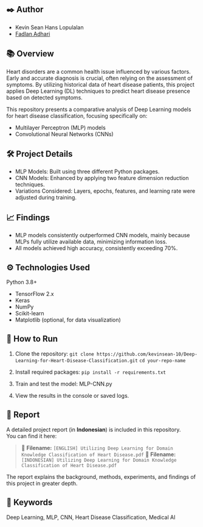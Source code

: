## ✒️ Author
- Kevin Sean Hans Lopulalan
- [Fadlan Adhari](https://www.linkedin.com/in/fadlan-adhari/)

## 📚 Overview

Heart disorders are a common health issue influenced by various factors. Early and accurate diagnosis is crucial, often relying on the assessment of symptoms. By utilizing historical data of heart disease patients, this project applies Deep Learning (DL) techniques to predict heart disease presence based on detected symptoms.

This repository presents a comparative analysis of Deep Learning models for heart disease classification, focusing specifically on:
- Multilayer Perceptron (MLP) models
- Convolutional Neural Networks (CNNs)


## 🛠️ Project Details

- MLP Models: Built using three different Python packages. 
- CNN Models: Enhanced by applying two feature dimension reduction techniques.
- Variations Considered: Layers, epochs, features, and learning rate were adjusted during training.


## 📈 Findings

- MLP models consistently outperformed CNN models, mainly because MLPs fully utilize available data, minimizing information loss.
- All models achieved high accuracy, consistently exceeding 70%.


## ⚙️ Technologies Used

Python 3.8+
- TensorFlow 2.x
- Keras
- NumPy
- Scikit-learn
- Matplotlib (optional, for data visualization)


## 🚀 How to Run

1. Clone the repository:
```git clone https://github.com/kevinsean-10/Deep-Learning-for-Heart-Disease-Classification.git```
```cd your-repo-name```

2. Install required packages:
```pip install -r requirements.txt```

3. Train and test the model:
MLP-CNN.py

4. View the results in the console or saved logs.

## 📄 Report

A detailed project report (in **Indonesian**) is included in this repository.  
You can find it here:

> 📄 **Filename:** `[ENGLISH] Utilizing Deep Learning for Domain Knowledge Classification of Heart Disease.pdf`
> 📄 **Filename:** `[INDONESIAN] Utilizing Deep Learning for Domain Knowledge Classification of Heart Disease.pdf`

The report explains the background, methods, experiments, and findings of this project in greater depth.


## 🔑 Keywords

Deep Learning, MLP, CNN, Heart Disease Classification, Medical AI

